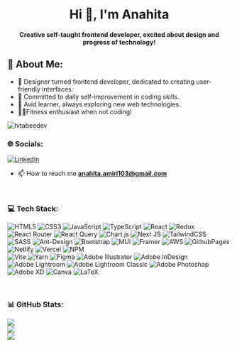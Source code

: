 <h1 align="center">Hi 👋, I'm Anahita</h1> 
<h4 align="center">Creative self-taught frontend developer, excited about design and progress of technology!</h3>


## 💫 About Me:
- 🎨 Designer turned frontend developer, dedicated to creating user-friendly interfaces.
- 🚀 Committed to daily self-improvement in coding skills.
- 📖 Avid learner, always exploring new web technologies.
- 🏋️‍♂️Fitness enthusiast when not coding! <br>

<p align="left"> <img src="https://komarev.com/ghpvc/?username=hitabeedev&label=Profile%20views&color=0e75b6&style=flat" alt="hitabeedev" /> </p>

### 🌐 Socials:
[![LinkedIn](https://img.shields.io/badge/LinkedIn-%230077B5.svg?logo=linkedin&logoColor=white)](https://linkedin.com/in/https://www.linkedin.com/in/anahita-amiri/) 
- 📫 How to reach me **anahita.amiri103@gmail.com**
  
<br>

### 💻 Tech Stack:
 ![HTML5](https://img.shields.io/badge/html5-%23E34F26.svg?style=for-the-badge&logo=html5&logoColor=white) 
 ![CSS3](https://img.shields.io/badge/css3-%231572B6.svg?style=for-the-badge&logo=css3&logoColor=white) 
 ![JavaScript](https://img.shields.io/badge/javascript-%23323330.svg?style=for-the-badge&logo=javascript&logoColor=%23F7DF1E)
 ![TypeScript](https://img.shields.io/badge/typescript-%23007ACC.svg?style=for-the-badge&logo=typescript&logoColor=white) 
 ![React](https://img.shields.io/badge/react-%2320232a.svg?style=for-the-badge&logo=react&logoColor=%2361DAFB) 
 ![Redux](https://img.shields.io/badge/redux-%23593d88.svg?style=for-the-badge&logo=redux&logoColor=white) 
 ![React Router](https://img.shields.io/badge/React_Router-CA4245?style=for-the-badge&logo=react-router&logoColor=white) 
 ![React Query](https://img.shields.io/badge/-React%20Query-FF4154?style=for-the-badge&logo=react%20query&logoColor=white) 
 ![Chart.js](https://img.shields.io/badge/chart.js-F5788D.svg?style=for-the-badge&logo=chart.js&logoColor=white)
 ![Next JS](https://img.shields.io/badge/Next-black?style=for-the-badge&logo=next.js&logoColor=white)
 ![TailwindCSS](https://img.shields.io/badge/tailwindcss-%2338B2AC.svg?style=for-the-badge&logo=tailwind-css&logoColor=white)
 ![SASS](https://img.shields.io/badge/SASS-hotpink.svg?style=for-the-badge&logo=SASS&logoColor=white) 
 ![Ant-Design](https://img.shields.io/badge/-AntDesign-%230170FE?style=for-the-badge&logo=ant-design&logoColor=white) 
 ![Bootstrap](https://img.shields.io/badge/bootstrap-%238511FA.svg?style=for-the-badge&logo=bootstrap&logoColor=white)
 ![MUI](https://img.shields.io/badge/MUI-%230081CB.svg?style=for-the-badge&logo=mui&logoColor=white)
![Framer](https://img.shields.io/badge/Framer-black?style=for-the-badge&logo=framer&logoColor=blue) 
![AWS](https://img.shields.io/badge/AWS-%23FF9900.svg?style=for-the-badge&logo=amazon-aws&logoColor=white) 
![GithubPages](https://img.shields.io/badge/github%20pages-121013?style=for-the-badge&logo=github&logoColor=white) 
![Netlify](https://img.shields.io/badge/netlify-%23000000.svg?style=for-the-badge&logo=netlify&logoColor=#00C7B7)
![Vercel](https://img.shields.io/badge/vercel-%23000000.svg?style=for-the-badge&logo=vercel&logoColor=white)
![NPM](https://img.shields.io/badge/NPM-%23CB3837.svg?style=for-the-badge&logo=npm&logoColor=white)   
![Vite](https://img.shields.io/badge/vite-%23646CFF.svg?style=for-the-badge&logo=vite&logoColor=white) 
![Yarn](https://img.shields.io/badge/yarn-%232C8EBB.svg?style=for-the-badge&logo=yarn&logoColor=white) 
![Figma](https://img.shields.io/badge/figma-%23F24E1E.svg?style=for-the-badge&logo=figma&logoColor=white) 
![Adobe Illustrator](https://img.shields.io/badge/adobe%20illustrator-%23FF9A00.svg?style=for-the-badge&logo=adobe%20illustrator&logoColor=white) 
![Adobe InDesign](https://img.shields.io/badge/Adobe%20InDesign-49021F?style=for-the-badge&logo=adobeindesign&logoColor=FF3366)
![Adobe Lightroom](https://img.shields.io/badge/Adobe%20Lightroom-31A8FF.svg?style=for-the-badge&logo=Adobe%20Lightroom&logoColor=white) 
![Adobe Lightroom Classic](https://img.shields.io/badge/Adobe%20Lightroom%20Classic-31A8FF.svg?style=for-the-badge&logo=Adobe%20Lightroom%20Classic&logoColor=white) 
![Adobe Photoshop](https://img.shields.io/badge/adobe%20photoshop-%2331A8FF.svg?style=for-the-badge&logo=adobe%20photoshop&logoColor=white)
![Adobe XD](https://img.shields.io/badge/Adobe%20XD-470137?style=for-the-badge&logo=Adobe%20XD&logoColor=#FF61F6) 
![Canva](https://img.shields.io/badge/Canva-%2300C4CC.svg?style=for-the-badge&logo=Canva&logoColor=white) 
![LaTeX](https://img.shields.io/badge/latex-%23008080.svg?style=for-the-badge&logo=latex&logoColor=white)  

<br>

### 📊 GitHub Stats:
![](https://github-readme-stats.vercel.app/api?username=hitaBeeDev&theme=midnight-purple&hide_border=false&include_all_commits=false&count_private=false)<br/>
![](https://github-readme-streak-stats.herokuapp.com/?user=hitaBeeDev&theme=midnight-purple&hide_border=false)<br/>
![](https://github-readme-stats.vercel.app/api/top-langs/?username=hitaBeeDev&theme=midnight-purple&hide_border=false&include_all_commits=false&count_private=false&layout=compact)
















